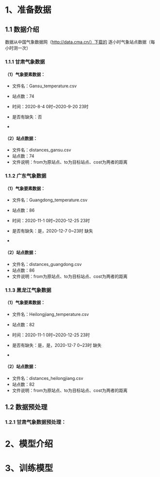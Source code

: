 # 1、准备数据

## 1.1 数据介绍

数据从中国气象数据网（http://data.cma.cn/）下载的 逐小时气象站点数据（每小时测一次）

### 1.1.1 甘肃气象数据

#### （1）气象要素数据：

- 文件名：Gansu_temperature.csv
- 站点数：74

- 时间：2020-8-4 0时~2020-9-20 23时
- 是否有缺失：否
- 

#### （2）站点数据：

- 文件名：distances_gansu.csv
- 站点数：74
- 文件说明：from为原站点、to为目标站点、cost为两者的距离



### 1.1.2 广东气象数据

#### （1）气象要素数据：

- 文件名：Guangdong_temperature.csv
- 站点数：86

- 时间：2020-11-1 0时~2020-12-25 23时
- 是否有缺失：是，2020-12-7 0~23时 缺失
- 

#### （2）站点数据：

- 文件名：distances_guangdong.csv
- 站点数：86
- 文件说明：from为原站点、to为目标站点、cost为两者的距离





### 1.1.3 黑龙江气象数据

#### （1）气象要素数据：

- 文件名：Heilongjiang_temperature.csv
- 站点数：82

- 时间：2020-11-1 0时~2020-12-25 23时
- 是否有缺失：是，是，2020-12-7 0~23时 缺失
- 

#### （2）站点数据：

- 文件名：distances_heilongjiang.csv
- 站点数：82
- 文件说明：from为原站点、to为目标站点、cost为两者的距离



## 1.2 数据预处理

### 1.2.1 甘肃气象数据预处理：







# 2、模型介绍





# 3、训练模型















